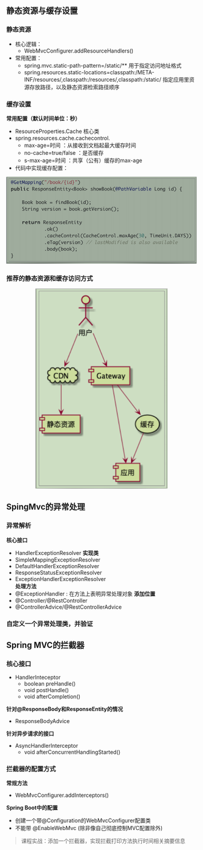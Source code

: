## 静态资源与缓存设置
### 静态资源
+ 核心逻辑：
    + WebMvcConfigurer.addResourceHandlers()
+ 常用配置：
    + spring.mvc.static-path-pattern=/static/** 用于指定访问地址格式 
    + spring.resources.static-locations=classpath:/META-INF/resources/,classpath:/resources/,classpath:/static/  指定应用里资源存放路径，以及静态资源检索路径顺序
### 缓存设置
**常用配置（默认时间单位：秒）**
+ ResourceProperties.Cache 核心类
+ spring.resources.cache.cachecontrol.
    - max-age=时间 ：从接收到文档起最大缓存时间
    - no-cache=true/false ：是否缓存
    - s-max-age=时间 ：共享（公有）缓存的max-age
+ 代码中实现缓存配置：
<div align=center><img src="images/mvc_code_cache.png" width="600"/></div>

### 推荐的静态资源和缓存访问方式
<div align=center><img src="images/resource_cache_strategy.png" width="350"/></div>

## SpingMvc的异常处理
### 异常解析
**核心接口**
+ HandlerExceptionResolver
**实现类**
+ SimpleMappingExceptionResolver
+ DefaultHandlerExceptionResolver
+ ResponseStatusExceptionResolver
+ ExceptionHandlerExceptionResolver  
**处理方法**
+ @ExceptionHandler : 在方法上表明异常处理对象
**添加位置**
+ @Controller/@RestController
+ @ControllerAdvice/@RestControllerAdvice

### 自定义一个异常处理类，并验证

## Spring MVC的拦截器
### 核心接口
+ HandlerInteceptor
    + boolean preHandle()
    + void postHandle()
    + void afterCompletion()

**针对@ResponseBody和ResponseEntity的情况**
+ ResponseBodyAdvice

**针对异步请求的接口**
+ AsyncHandlerInterceptor
    + void afterConcurrentHandlingStarted()
### 拦截器的配置方式
**常规方法**
+ WebMvcConfigurer.addInterceptors()

**Spring Boot中的配置**
+ 创建一个带@Configuration的WebMvcConfigurer配置类
+ 不能带 @EnableWebMvc (除非像自己彻底控制MVC配置除外)

> 课程实战：添加一个拦截器，实现拦截打印方法执行时间相关摘要信息